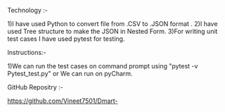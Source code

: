 Technology :-

1)I have used Python to convert file from .CSV to .JSON format .
2)I have used Tree structure to make the JSON in Nested Form.
3)For writing unit test cases I have used pytest for testing.

Instructions:-

1)We can run the test cases on command prompt using "pytest -v Pytest_test.py" or We can run on pyCharm.

GitHub Repositry :-

https://github.com/Vineet7501/Dmart-